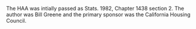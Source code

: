 The HAA was intially passed as Stats. 1982, Chapter 1438 section 2. The author
was Bill Greene and the primary sponsor was the California Housing Council.
